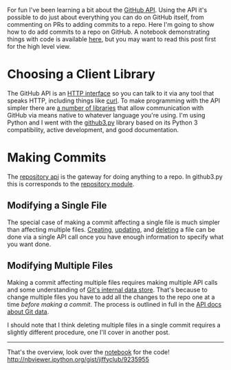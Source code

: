 For fun I've been learning a bit about the [GitHub API][].
Using the API it's possible to do just about everything you can
do on GitHub itself, from commenting on PRs to adding commits to a repo.
Here I'm going to show how to do add commits to a repo on GitHub.
A notebook demonstrating things with code is available [here][notebook],
but you may want to read this post first for the high level view.

# Choosing a Client Library

The GitHub API is an [HTTP interface][http-verbs] so you can talk to
it via any tool that speaks HTTP, including things like [curl][].
To make programming with the API simpler there are
[a number of libraries][api-libs] that allow communication with GitHub
via means native to whatever language you're using.
I'm using Python and I went with the [github3.py][] library based
on its Python 3 compatibility, active development, and good documentation.

# Making Commits

The [repository api][] is the gateway for doing anything to a repo.
In github3.py this is corresponds to the [repository module][].

## Modifying a Single File

The special case of making a commit affecting a single file is much
simpler than affecting multiple files. [Creating][create-file],
[updating][update-file], and [deleting][delete-file] a file can be done
via a single API call once you have enough information to specify what
you want done.

## Modifying Multiple Files

Making a commit affecting multiple files requires making multiple API
calls and some understanding of [Git's internal data store][git-internals].
That's because to change multiple files you have to add all the changes
to the repo one at a time *before making a commit*. The process is
outlined in full in the [API docs about Git data][git-data-docs].

I should note that I think deleting multiple files in a single commit requires
a slightly different procedure, one I'll cover in another post.

- - -

That's the overview, look over the [notebook][] for the code!
http://nbviewer.ipython.org/gist/jiffyclub/9235955

[GitHub API]: http://developer.github.com/
[notebook]: http://nbviewer.ipython.org/gist/jiffyclub/9235955
[http-verbs]: http://en.wikipedia.org/wiki/Hypertext_Transfer_Protocol#Request_methods
[curl]: http://en.wikipedia.org/wiki/CURL
[api-libs]: http://developer.github.com/libraries/
[github3.py]: http://github3py.readthedocs.org/en/latest/
[repository api]: http://developer.github.com/v3/repos/
[repository module]: http://github3py.readthedocs.org/en/latest/repos.html
[create-file]: http://github3py.readthedocs.org/en/latest/repos.html#github3.repos.repo.Repository.create_file
[update-file]: http://github3py.readthedocs.org/en/latest/repos.html#github3.repos.contents.Contents.update
[delete-file]: http://github3py.readthedocs.org/en/latest/repos.html#github3.repos.contents.Contents.delete
[git-internals]: http://git-scm.com/book/en/Git-Internals
[git-data-docs]: http://developer.github.com/v3/git/
